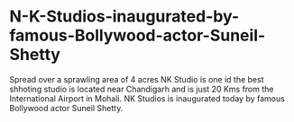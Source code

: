 # N-K-Studios-inaugurated-by-famous-Bollywood-actor-Suneil-Shetty
Spread over a sprawling area of 4 acres NK Studio is one id the best shhoting studio is located near Chandigarh and is just 20 Kms from the International Airport in Mohali. NK Studios is inaugurated today by famous Bollywood actor Suneil Shetty.
